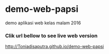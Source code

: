 # demo-web-papsi
demo aplikasi web kelas malam 2016



### Clik url bellow to see live web version
http://Toniadisaputra.github.io/demo-web-papsi
